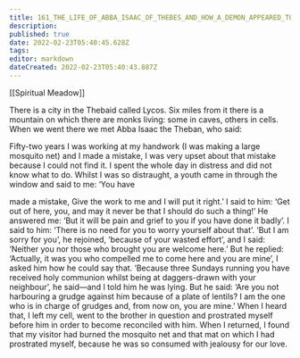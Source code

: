 ```yaml
---
title: 161_THE_LIFE_OF_ABBA_ISAAC_OF_THEBES_AND_HOW_A_DEMON_APPEARED_TO_HIM_IN_THE_FORM_OF_A_YOUTH
description: 
published: true
date: 2022-02-23T05:40:45.628Z
tags: 
editor: markdown
dateCreated: 2022-02-23T05:40:43.887Z
---
```


[[Spiritual Meadow]]
 
There is a city in the Thebaid called Lycos. Six miles from it there is a mountain on which there are monks living: some in caves, others in cells. When we went there we met Abba Isaac the Theban, who said:  
 
Fifty-two years I was working at my handwork (I was making a large mosquito net) and I made a mistake, I was very upset about that mistake because I could not find it. I spent the whole day in distress and did not know what to do. Whilst I was so distraught, a youth came in through the window and said to me: ‘You have  
 
made a mistake, Give the work to me and I will put it right.’ I said to him: ‘Get out of here, you, and may it never be that I should do such a thing!’ He answered me: ‘But it will be pain and grief to you if you have done it badly’. I said to him: ‘There is no need for you to worry yourself about that’. ‘But I am sorry for you’, he rejoined, ‘because of your wasted effort’, and I said: ‘Neither you nor those who brought you are welcome here.’ But he replied: ‘Actually, it was you who compelled me to come here and you are mine’, I asked him how he could say that. ‘Because three Sundays running you have received holy communion whilst being at daggers-drawn with your neighbour’, he said—and I told him he was lying. But he said: ‘Are you not harbouring a grudge against him because of a plate of lentils? I am the one who is in charge of grudges and, from now on, you are mine.’ When I heard that, I left my cell, went to the brother in question and prostrated myself before him in order to become reconciled with him. When I returned, I found that my visitor had burned the mosquito net and that mat on which I had prostrated myself, because he was so consumed with jealousy for our love.
